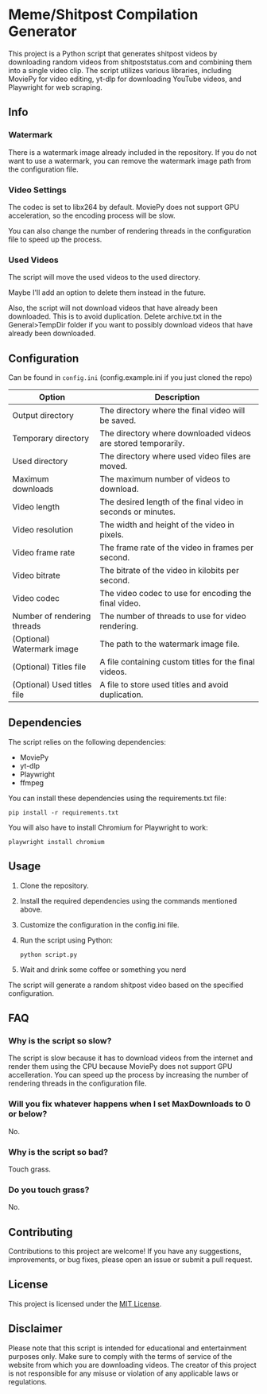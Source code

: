 # Meme/Shitpost Compilation Generator

This project is a Python script that generates shitpost videos by downloading random videos from shitpoststatus.com and combining them into a single video clip. The script utilizes various libraries, including MoviePy for video editing, yt-dlp for downloading YouTube videos, and Playwright for web scraping.

## Info

### Watermark
There is a watermark image already included in the repository. If you do not want to use a watermark, you can remove the watermark image path from the configuration file.

### Video Settings
The codec is set to libx264 by default. MoviePy does not support GPU acceleration, so the encoding process will be slow. 

You can also change the number of rendering threads in the configuration file to speed up the process.

### Used Videos

The script will move the used videos to the used directory. 

Maybe I'll add an option to delete them instead in the future.

Also, the script will not download videos that have already been downloaded. This is to avoid duplication. Delete archive.txt in the General>TempDir folder if you want to possibly download videos that have already been downloaded.


## Configuration

Can be found in `config.ini` (config.example.ini if you just cloned the repo)

| Option | Description |
| ------ | ----------- |
| Output directory | The directory where the final video will be saved.
| Temporary directory | The directory where downloaded videos are stored temporarily.
| Used directory | The directory where used video files are moved.
| Maximum downloads | The maximum number of videos to download.
| Video length | The desired length of the final video in seconds or minutes.
| Video resolution | The width and height of the video in pixels.
| Video frame rate | The frame rate of the video in frames per second.
| Video bitrate | The bitrate of the video in kilobits per second.
| Video codec | The video codec to use for encoding the final video.
| Number of rendering threads | The number of threads to use for video rendering.
| (Optional) Watermark image | The path to the watermark image file.
| (Optional) Titles file | A file containing custom titles for the final videos.
| (Optional) Used titles file | A file to store used titles and avoid duplication.

## Dependencies

The script relies on the following dependencies:

- MoviePy
- yt-dlp
- Playwright
- ffmpeg

You can install these dependencies using the requirements.txt file:

```
pip install -r requirements.txt
```

You will also have to install Chromium for Playwright to work:

```
playwright install chromium
```

## Usage

1. Clone the repository.
2. Install the required dependencies using the commands mentioned above.
3. Customize the configuration in the config.ini file.
4. Run the script using Python:

    ```
    python script.py
    ```
5. Wait and drink some coffee or something you nerd

The script will generate a random shitpost video based on the specified configuration.

## FAQ

### Why is the script so slow?

The script is slow because it has to download videos from the internet and render them using the CPU because MoviePy does not support GPU accelleration. You can speed up the process by increasing the number of rendering threads in the configuration file.

### Will you fix whatever happens when I set MaxDownloads to 0 or below?

No.

### Why is the script so bad?

Touch grass.

### Do you touch grass?

No.

## Contributing

Contributions to this project are welcome! If you have any suggestions, improvements, or bug fixes, please open an issue or submit a pull request.

## License

This project is licensed under the [MIT License](LICENSE).

## Disclaimer

Please note that this script is intended for educational and entertainment purposes only. Make sure to comply with the terms of service of the website from which you are downloading videos. The creator of this project is not responsible for any misuse or violation of any applicable laws or regulations.
